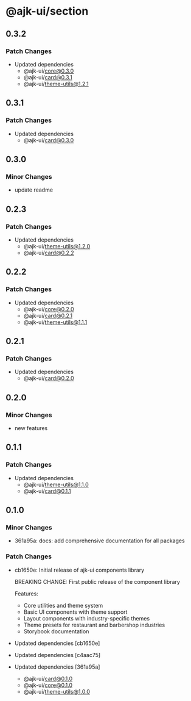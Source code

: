# @ajk-ui/section

## 0.3.2

### Patch Changes

- Updated dependencies
  - @ajk-ui/core@0.3.0
  - @ajk-ui/card@0.3.1
  - @ajk-ui/theme-utils@1.2.1

## 0.3.1

### Patch Changes

- Updated dependencies
  - @ajk-ui/card@0.3.0

## 0.3.0

### Minor Changes

- update readme

## 0.2.3

### Patch Changes

- Updated dependencies
  - @ajk-ui/theme-utils@1.2.0
  - @ajk-ui/card@0.2.2

## 0.2.2

### Patch Changes

- Updated dependencies
  - @ajk-ui/core@0.2.0
  - @ajk-ui/card@0.2.1
  - @ajk-ui/theme-utils@1.1.1

## 0.2.1

### Patch Changes

- Updated dependencies
  - @ajk-ui/card@0.2.0

## 0.2.0

### Minor Changes

- new features

## 0.1.1

### Patch Changes

- Updated dependencies
  - @ajk-ui/theme-utils@1.1.0
  - @ajk-ui/card@0.1.1

## 0.1.0

### Minor Changes

- 361a95a: docs: add comprehensive documentation for all packages

### Patch Changes

- cb1650e: Initial release of ajk-ui components library

  BREAKING CHANGE: First public release of the component library

  Features:

  - Core utilities and theme system
  - Basic UI components with theme support
  - Layout components with industry-specific themes
  - Theme presets for restaurant and barbershop industries
  - Storybook documentation

- Updated dependencies [cb1650e]
- Updated dependencies [c4aac75]
- Updated dependencies [361a95a]
  - @ajk-ui/card@0.1.0
  - @ajk-ui/core@0.1.0
  - @ajk-ui/theme-utils@1.0.0
